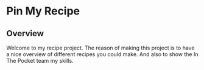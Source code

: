 # Pin My Recipe

## Overview

Welcome to my recipe project. The reason of making this project is to have a nice overview of different recipes you could make. And also to show the In The Pocket team my skills.
